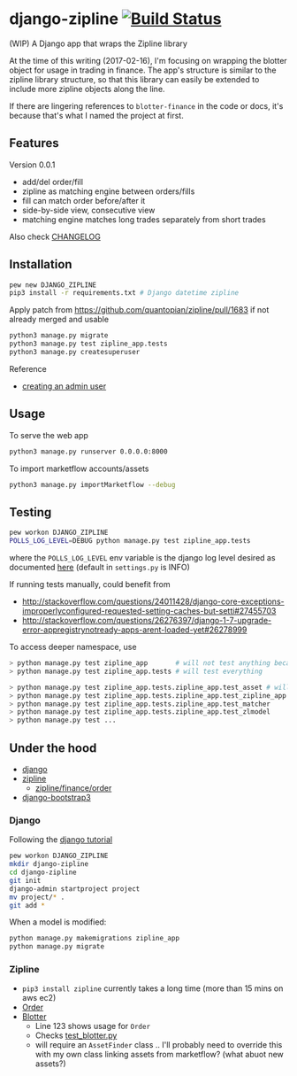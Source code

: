 # django-zipline [![Build Status](https://travis-ci.org/shadiakiki1986/django-zipline.svg?branch=master)](https://travis-ci.org/shadiakiki1986/django-zipline)
(WIP)  A Django app that wraps the Zipline library

At the time of this writing (2017-02-16),
I'm focusing on wrapping the blotter object for usage in trading in finance.
The app's structure is similar to the zipline library structure,
so that this library can easily be extended to include more zipline objects along the line.

If there are lingering references to `blotter-finance` in the code or docs,
it's because that's what I named the project at first.

## Features
Version 0.0.1
- add/del order/fill
- zipline as matching engine between orders/fills
- fill can match order before/after it
- side-by-side view, consecutive view
- matching engine matches long trades separately from short trades

Also check [CHANGELOG](CHANGELOG.md)

## Installation
```bash
pew new DJANGO_ZIPLINE
pip3 install -r requirements.txt # Django datetime zipline
```

Apply patch from https://github.com/quantopian/zipline/pull/1683 if not already merged and usable

```bash
python3 manage.py migrate
python3 manage.py test zipline_app.tests
python3 manage.py createsuperuser
```
Reference
* [creating an admin user](https://docs.djangoproject.com/en/1.10/intro/tutorial02/#creating-an-admin-user)

## Usage
To serve the web app
```bash
python3 manage.py runserver 0.0.0.0:8000
```

To import marketflow accounts/assets
```bash
python3 manage.py importMarketflow --debug
```

## Testing
```bash
pew workon DJANGO_ZIPLINE
POLLS_LOG_LEVEL=DEBUG python manage.py test zipline_app.tests
```
where the `POLLS_LOG_LEVEL` env variable is the django log level desired
as documented [here](https://docs.djangoproject.com/en/1.10/topics/logging/#loggers)
(default in `settings.py` is INFO)

If running tests manually, could benefit from
* http://stackoverflow.com/questions/24011428/django-core-exceptions-improperlyconfigured-requested-setting-caches-but-setti#27455703
* http://stackoverflow.com/questions/26276397/django-1-7-upgrade-error-appregistrynotready-apps-arent-loaded-yet#26278999

To access deeper namespace, use
```bash
> python manage.py test zipline_app       # will not test anything because I dont use tests.py anymore
> python manage.py test zipline_app.tests # will test everything

> python manage.py test zipline_app.tests.zipline_app.test_asset # will test only asset
> python manage.py test zipline_app.tests.zipline_app.test_zipline_app
> python manage.py test zipline_app.tests.zipline_app.test_matcher
> python manage.py test zipline_app.tests.zipline_app.test_zlmodel
> python manage.py test ...
```
## Under the hood
* [django](https://www.djangoproject.com/)
* [zipline](https://github.com/quantopian/zipline/)
  * [zipline/finance/order](https://github.com/quantopian/zipline/blob/master/zipline/finance/order.py)
* [django-bootstrap3](https://github.com/dyve/django-bootstrap3)

### Django
Following the [django tutorial](https://docs.djangoproject.com/en/1.10/intro/tutorial01/)
```bash
pew workon DJANGO_ZIPLINE
mkdir django-zipline
cd django-zipline
git init
django-admin startproject project
mv project/* .
git add *
```

When a model is modified:
```bash
python manage.py makemigrations zipline_app
python manage.py migrate
```

### Zipline
* `pip3 install zipline` currently takes a long time (more than 15 mins on aws ec2)
* [Order](https://github.com/quantopian/zipline/blob/master/zipline/finance/order.py)
* [Blotter](https://github.com/quantopian/zipline/blob/3350227f44dcf36b6fe3c509dcc35fe512965183/zipline/finance/blotter.py#L123)
  * Line 123 shows usage for `Order`
  * Checks [test_blotter.py](https://github.com/quantopian/zipline/blob/3350227f44dcf36b6fe3c509dcc35fe512965183/tests/test_blotter.py)
  * will require an `AssetFinder` class .. I'll probably need to override this with my own class linking assets from marketflow? (what abuot new assets?)

